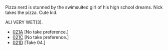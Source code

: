 Pizza nerd is stunned by the swimsuited girl of his high school dreams. Nick takes the pizza. Cute kid.

ALI VERY WET(3).

* [021A](021A--NoPref.--.md) [No take preference.]
* [021C](021C.md) [No take preference.]
* [021D](021D--Take04--.md) [Take 04.]
